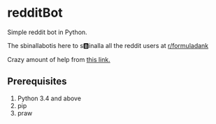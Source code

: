 # redditBot

Simple reddit bot in Python.

The sbinallabotis here to s🅱️inalla all the reddit users at [r/formuladank](https://www.reddit.com/r/formuladank)

Crazy amount of help from [this link.](http://pythonforengineers.com/build-a-reddit-bot-part-1/)

## Prerequisites

1. Python 3.4 and above
2. pip
3. praw

